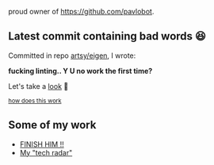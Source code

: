 proud owner of https://github.com/pavlobot.

## Latest commit containing bad words 😆

Committed in repo [artsy/eigen](https://github.com/artsy/eigen), I wrote:

**fucking linting.. Y U no work the first time?**

Let's take a [look](https://github.com/artsy/eigen/commit/d5da90d63c08121f8f57fc0a244faa17554d2828) 🤔

<sub>[how does this work](https://github.com/pvinis/pvinis/blob/master/README_ACTUAL.md)</sub>

## Some of my work
- [FINISH HIM !!](https://finish-h.im)
- [My "tech radar"](https://radar.thoughtworks.com/?sheetId=https%3A%2F%2Fraw.githubusercontent.com%2Fpvinis%2Ftech-radar%2Fmain%2Ftech-radar.csv)
